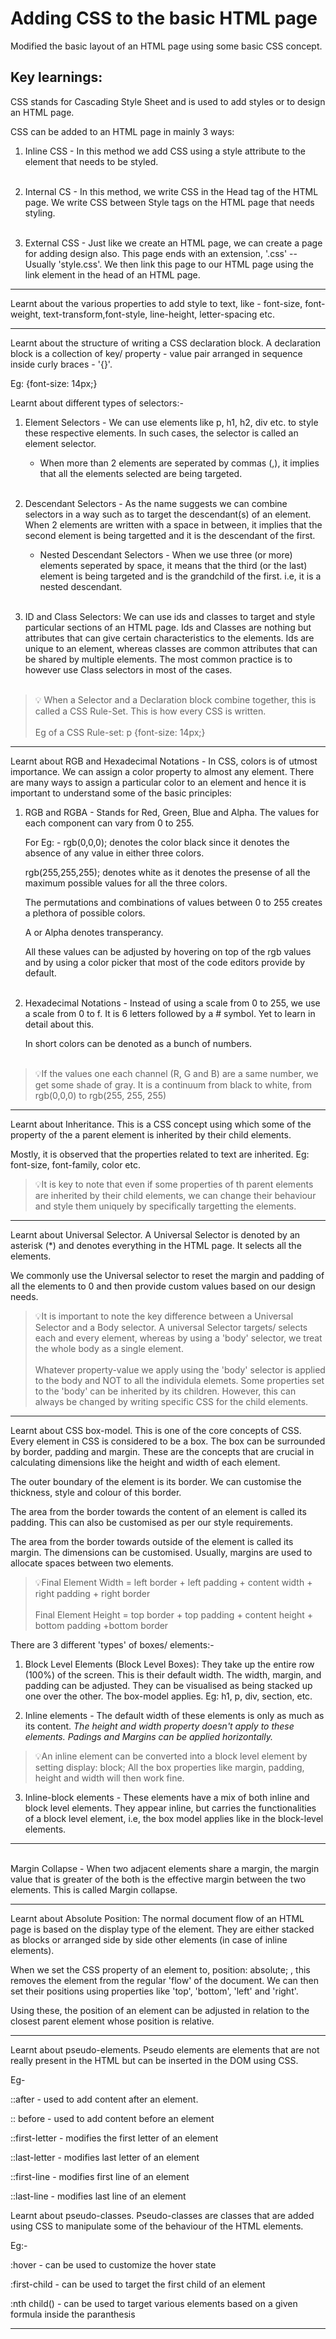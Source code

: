 # Adding CSS to the basic HTML page

Modified the basic layout of an HTML page using some basic CSS concept.

## Key learnings:

CSS stands for Cascading Style Sheet and is used to add styles or to design an HTML page.

CSS can be added to an HTML page in mainly 3 ways:

1. Inline CSS - In this method we add CSS using a style attribute to the element that needs to be styled. <br></br>

2. Internal CS - In this method, we write CSS in the Head tag of the HTML page. We write CSS between Style tags on the HTML page that needs styling. <br></br>

3. External CSS - Just like we create an HTML page, we can create a page for adding design also. This page ends with an extension, '.css' -- Usually 'style.css'. We then link this page to our HTML page using the link element in the head of an HTML page.

---

Learnt about the various properties to add style to text, like - font-size, font-weight, text-transform,font-style, line-height, letter-spacing etc.

---

Learnt about the structure of writing a CSS declaration block. A declaration block is a collection of key/ property - value pair arranged in sequence inside curly braces - '{}'.

Eg: {font-size: 14px;}

Learnt about different types of selectors:-

1. Element Selectors - We can use elements like p, h1, h2, div etc. to style these respective elements. In such cases, the selector is called an element selector.

   - When more than 2 elements are seperated by commas (,), it implies that all the elements selected are being targeted.<br></br>

2. Descendant Selectors - As the name suggests we can combine selectors in a way such as to target the descendant(s) of an element. When 2 elements are written with a space in between, it implies that the second element is being targetted and it is the descendant of the first.

   - Nested Descendant Selectors - When we use three (or more) elements seperated by space, it means that the third (or the last) element is being targeted and is the grandchild of the first. i.e, it is a nested descendant. <br></br>

3. ID and Class Selectors: We can use ids and classes to target and style particular sections of an HTML page. Ids and Classes are nothing but attributes that can give certain characteristics to the elements. Ids are unique to an element, whereas classes are common attributes that can be shared by multiple elements. The most common practice is to however use Class selectors in most of the cases. <br></br>

> 💡 When a Selector and a Declaration block combine together, this is called a CSS Rule-Set. This is how every CSS is written. <br></br>Eg of a CSS Rule-set: p {font-size: 14px;}

---

Learnt about RGB and Hexadecimal Notations - In CSS, colors is of utmost importance. We can assign a color property to almost any element. There are many ways to assign a particular color to an element and hence it is important to understand some of the basic principles:

1. RGB and RGBA - Stands for Red, Green, Blue and Alpha. The values for each component can vary from 0 to 255.

   For Eg: - rgb(0,0,0); denotes the color black since it denotes the absence of any value in either three colors.

   rgb(255,255,255); denotes white as it denotes the presense of all the maximum possible values for all the three colors.

   The permutations and combinations of values between 0 to 255 creates a plethora of possible colors.

   A or Alpha denotes transperancy.

   All these values can be adjusted by hovering on top of the rgb values and by using a color picker that most of the code editors provide by default.
   <br></br>

2. Hexadecimal Notations - Instead of using a scale from 0 to 255, we use a scale from 0 to f. It is 6 letters followed by a # symbol. Yet to learn in detail about this.

   In short colors can be denoted as a bunch of numbers.
   <br></br>

> 💡If the values one each channel (R, G and B) are a same number, we get some shade of gray. It is a continuum from black to white, from rgb(0,0,0) to rgb(255, 255, 255)

---

Learnt about Inheritance. This is a CSS concept using which some of the property of the a parent element is inherited by their child elements.

Mostly, it is observed that the properties related to text are inherited. Eg: font-size, font-family, color etc.

> 💡It is key to note that even if some properties of th parent elements are inherited by their child elements, we can change their behaviour and style them uniquely by specifically targetting the elements.

---

Learnt about Universal Selector. A Universal Selector is denoted by an asterisk (\*) and denotes everything in the HTML page. It selects all the elements.

We commonly use the Universal selector to reset the margin and padding of all the elements to 0 and then provide custom values based on our design needs.

> 💡It is important to note the key difference between a Universal Selector and a Body selector. A universal Selector targets/ selects each and every element, whereas by using a 'body' selector, we treat the whole body as a single element. <br></br> Whatever property-value we apply using the 'body' selector is applied to the body and NOT to all the individula elemets. Some properties set to the 'body' can be inherited by its children. However, this can always be changed by writing specific CSS for the child elements.

---

Learnt about CSS box-model. This is one of the core concepts of CSS. Every element in CSS is considered to be a box. The box can be surrounded by border, padding and margin. These are the concepts that are crucial in calculating dimensions like the height and width of each element.

The outer boundary of the element is its border. We can customise the thickness, style and colour of this border.

The area from the border towards the content of an element is called its padding. This can also be customised as per our style requirements.

The area from the border towards outside of the element is called its margin. The dimensions can be customised. Usually, margins are used to allocate spaces between two elements.

> 💡Final Element Width = left border + left padding + content width + right padding + right border <br> <br> Final Element Height = top border + top padding + content height + bottom padding +bottom border

There are 3 different 'types' of boxes/ elements:-

1. Block Level Elements (Block Level Boxes): They take up the entire row (100%) of the screen. This is their default width. The width, margin, and padding can be adjusted. They can be visualised as being stacked up one over the other. The box-model applies.
   Eg: h1, p, div, section, etc.

2. Inline elements - The default width of these elements is only as much as its content. <em>The height and width property doesn't apply to these elements. Padings and Margins can be applied horizontally.</em> <br>

> 💡An inline element can be converted into a block level element by setting display: block; All the box properties like margin, padding, height and width will then work fine.

3. Inline-block elements - These elements have a mix of both inline and block level elements. They appear inline, but carries the functionalities of a block level element, i.e, the box model applies like in the block-level elements.

---

<br>
Margin Collapse - When two adjacent elements share a margin,  the margin value that is greater of the both is the effective margin between the two elements. This is called Margin collapse.

---

Learnt about Absolute Position: The normal document flow of an HTML page is based on the display type of the element. They are either stacked as blocks or arranged side by side other elements (in case of inline elements).

When we set the CSS property of an element to, position: absolute; , this removes the element from the regular 'flow' of the document. We can then set their positions using properties like 'top', 'bottom', 'left' and 'right'.

Using these, the position of an element can be adjusted in relation to the closest parent element whose position is relative.

---

Learnt about pseudo-elements. Pseudo elements are elements that are not really present in the HTML but can be inserted in the DOM using CSS.

Eg-

::after - used to add content after an element.

:: before - used to add content before an element

::first-letter - modifies the first letter of an element

::last-letter - modifies last letter of an element

::first-line - modifies first line of an element

::last-line - modifies last line of an element

Learnt about pseudo-classes. Pseudo-classes are classes that are added using CSS to manipulate some of the behaviour of the HTML elements.

Eg:-

:hover - can be used to customize the hover state

:first-child - can be used to target the first child of an element

:nth child() - can be used to target various elements based on a given formula inside the paranthesis

---
